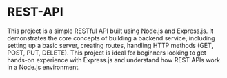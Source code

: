 # REST-API
This project is a simple RESTful API built using Node.js and Express.js. 
It demonstrates the core concepts of building a backend service, including setting up a basic server, creating routes, handling HTTP methods (GET, POST, PUT, DELETE).
This project is ideal for beginners looking to get hands-on experience with Express.js and understand how REST APIs work in a Node.js environment.

